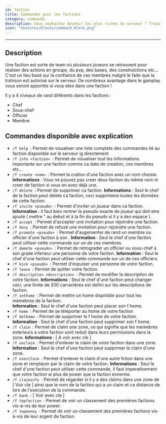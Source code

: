 ```yaml
---
id: faction
title: Commandes pour les factions 
category: commands
description: Vous souhaitez devenir les plus riches du serveur ? Travaillez en equipe pour évoluer plus vite sur le serveur ? Creez ou rejoignez un Faction ! 
icon: "textures/blocks/command_block.png"
---
```

___
## Description

Une faction est sorte de team où plusieurs joueurs se retrouvent pour réaliser des actions en groupe, du pvp, des bases, des construictions etc...
C'est un lieu basé sur la confiance de ces membres malgré le faite que la trahison est autorisé sur le serveur. De nombreux avantage dans le gamplay vous seront apportés si vous etes dans une faction ! 

Il y a 4 niveaux de rand diiférents dans les factions : 

* Chef 
* Sous-chef
* Officier 
* Membre  

## Commandes disponible avec explication 

* ``/f help ``: Permet de visualiser une liste complete des commandes lié au faction disponible sur le serveur ig directement
* ``/f info <faction> ``: Permet de visualiser tout les informations importante sur une faction comme ca date de creation, ces membres etc... 
* ``/f create <nom> ``: Permet la cration d'une faction avec un nom choisie. 
 **Informations** : Vous ne pouvez pas creer deux faction du même nom ni creer de faction si vous en avez déjà une. 
* ``/f delete ``: Permet de supprimer ca faction. 
 **Informations** : Seul le chef de la faction peut delete ca faction, ceci supprimera toutes les données de cette faction. 
* ``/f invite <pseudo> ``: Permet d'inviter un joueur dans ca faction. 
 **Information** : Il faut bien rentrer le pseudo exacte de joueur qui doit etre ajouté ( mettre " au debut et à la fin du pseudo si il y a des espace ). 
* ``/f accept ``: Permet d'accepter une invitation pour rejoindre une faction. 
* ``/f deny ``: Permet de refusé une invitation pour rejoindre une faction. 
* ``/f promote <pseudo> ``: Permet d'augementer de rand un membre ou officier d'une faction à son . 
 **Information** : Seul le chef d'une faction peut utiliser cette commande sur un de ces membres.
* ``/f demote <pseudo> ``: Permet de retrograder un officier ou sous-chef à son grade inferieur une personne de votre faction. 
 **Information** : Seul le chef d'une faction peut utiliser cette commande sur un de ces officiers.
* ``/f kick <pseudo> ``: Permet d'expulser une personne de votre faction. 
* ``/f leave ``: Permet de quitter votre faction.  
* ``/f description <description> ``: Permet de modifier la description de votre faction.
 **Informations** : Seul le chef d'une faction peut changer ceci, une limite de 200 carractères est defini sur les descriptions de faction.  
* ``/f sethome ``: Permet de mettre un home dispinible pour tout les memebres de la faction.  
 **Information** : Seul le chef d'une faction peut placer son f home. 
* ``/f home ``: Permet de se téléporter au home de votre faction 
* ``/f delhome ``: Permet de supprimer le f home de votre faction.
 **Information** : Seul le chef d'une faction peut supprimer son f home.
* ``/f claim ``: Permet de claim une zone, ce qui signifie que les memebres exterieurs a votre faction sont reduit dans leurs permissions dans la zone. 
 **Informations** : [ A voir avec cle ] 
* ``/f unclaim ``: Permet d'enlever le claim de votre faction dans une zone.
 **Information** : Seul le chef d'une faction peut supprimer le claim d'une zone.
* ``/f overclaim ``: Permet d'enlever le claim d'une autre fction dans une zone et remplacer par le claim de votre faction.
 **Informations** : Seul le chef d'une faction peut utiliser cette commande, il faut imperativement que votre faction ai plus de power que la faction ennemie.
* ``/f claiminfo ``: Permet de regarder si il y a des claims dans une zone de [ Voir cle ] ainsi que le nom de la faction qui a un claim et ca distance de lors de l'execution de la commande.
* ``/f bank ``: [ Voir avec cle ]
* ``/f topfaction ``: Permet de voir un classement des premières factions vis-à-vis de leur power.
* ``/f topmoney ``: Permet de voir un classement des premières factions vis-à-vis de leur argent de faction. 





 
